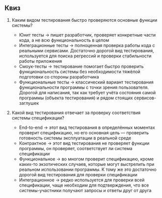 ## Квиз

1. Каким видом тестирования быстро проверяются основные функции системы?
    - Юнит тесты → пишет разработчик, проверяет конкретные части кода, а не всю функциональность в целом
    - Интеграционные тесты → полноценная проверка работы кода с реальными сервисами. Достаточно дорогой вид тестирования, используется для поиска регрессий и проверки стабильности работы приложения
    - Смоук-тесты → тестирование помогает быстро проверить функциональность системы без необходимости тяжёлой подготовки со стороны разработчика
    - Функциональные тесты → классический вариант тестирования функциональности программы с точки зрения пользователя. Дорогой для написания, так как требует учёта состояния самой программы (объекта тестирования) и рядом стоящих сервисов-заглушек

2. Какой вид тестирования отвечает за проверку соответствия системы спецификации?
    - End-to-end → этот вид тестирования в определённых моментах проверит спецификацию, но его основная цель — проверить готовность системы эксплуатации в реальной среде
    - Контрактное → этот вид тестирования не проверяет функции программы, он проверяет, соответствует ли система спецификации
    - Функциональное → во многом проверит спецификацию, кроме каких-то экзотических случаев, которые могут выстрелить при реальном использовании программы. К тому же это достаточно дорогой вид тестирования для проверки спецификации
    - Интеграционное → редко используется для проверки всей спецификации, чаще необходим для подтверждения, что все системы-участники получают запросы и ответы друг от друга